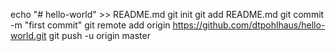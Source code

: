 echo "# hello-world" >> README.md
git init
git add README.md
git commit -m "first commit"
git remote add origin https://github.com/dtpohlhaus/hello-world.git
git push -u origin master
